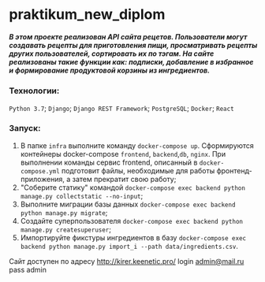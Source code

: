 # praktikum_new_diplom
##### В этом проекте реализован API сайта рецетов. Пользователи могут создавать рецепты для приготовления пищи, просматривать рецепты других пользователей, сортировать их по тэгам. На сайте реализованы такие функции как: подписки, добавление в избранное и формирование продуктовой корзины из ингредиентов.

### Технологии:
``Python 3.7``; ``Django``; ``Django REST Framework``; ``PostgreSQL``; ``Docker``; ``React``

### Запуск:

1. В папке ``infra`` выполните команду ``docker-compose up``. Сформируются контейнеры docker-compose ``frontend``, ``backend``,``db``, ``nginx``.
При выполнении команды сервис frontend, описанный в ``docker-compose.yml`` подготовит файлы, необходимые для работы фронтенд-приложения, а затем прекратит свою работу;
2. "Соберите статику" командой 
``docker-compose exec backend python manage.py collectstatic --no-input``;
3. Выполните миграции базы данных 
``docker-compose exec backend python manage.py migrate``;
4. Создайте суперпользователя 
``docker-compose exec backend python manage.py createsuperuser``;
5. Импортируйте фикстуры ингредиентов в базу 
``docker-compose exec backend python manage.py import_i --path data/ingredients.csv``.

Сайт доступен по адресу http://kirer.keenetic.pro/
login admin@mail.ru
pass admin